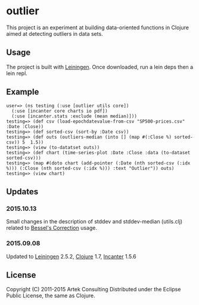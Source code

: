 # outlier

This project is an experiment at building data-oriented functions in Clojure aimed at detecting outliers in data sets.

## Usage

The project is built with [Leiningen](https://github.com/technomancy/leiningen).
Once downloaded, run a lein deps then a lein repl.

## Example

    user=> (ns testing (:use [outlier utils core])
      (:use [incanter core charts io pdf])
      (:use [incanter.stats :exclude (mean median)]))
    testing=> (def csv (load-epochdatevalue-from-csv "SP500-prices.csv" :Date :Close))
    testing=> (def sorted-csv (sort-by :Date csv))
    testing=> (def outs (outliers-median (into [] (map #(:Close %) sorted-csv)) 5  1.5))
    testing=> (view (to-datatset outs))
    testing=> (def chart (time-series-plot :Date :Close :data (to-dataset sorted-csv)))
    testing=> (map #(doto chart (add-pointer (:Date (nth sorted-csv (:idx %))) (:Close (nth sorted-csv (:idx %))) :text "Outlier")) outs)
    testing=> (view chart)

## Updates

### 2015.10.13

Small changes in the description of stddev and stddev-median (utils.clj) related to [Bessel's Correction](https://en.wikipedia.org/wiki/Bessel%27s_correction) usage.

### 2015.09.08

Updated to [Leiningen](https://github.com/technomancy/leiningen) 2.5.2, [Clojure](http://clojure.org) 1.7, [Incanter](http://incanter.org) 1.5.6

## License

Copyright (C) 2011-2015 Artek Consulting
Distributed under the Eclipse Public License, the same as Clojure.
